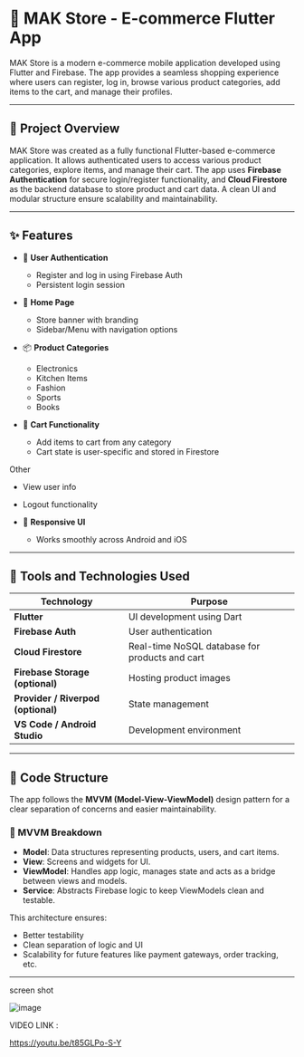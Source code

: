 # 🛒 MAK Store - E-commerce Flutter App

MAK Store is a modern e-commerce mobile application developed using Flutter and Firebase. The app provides a seamless shopping experience where users can register, log in, browse various product categories, add items to the cart, and manage their profiles.

---

## 📌 Project Overview

MAK Store was created as a fully functional Flutter-based e-commerce application. It allows authenticated users to access various product categories, explore items, and manage their cart. The app uses **Firebase Authentication** for secure login/register functionality, and **Cloud Firestore** as the backend database to store product and cart data. A clean UI and modular structure ensure scalability and maintainability.

---

## ✨ Features

- 🔐 **User Authentication**
  - Register and log in using Firebase Auth
  - Persistent login session

- 🏬 **Home Page**
  - Store banner with branding
  - Sidebar/Menu with navigation options

- 📦 **Product Categories**
  - Electronics
  - Kitchen Items
  - Fashion
  - Sports
  - Books

- 🛒 **Cart Functionality**
  - Add items to cart from any category
  - Cart state is user-specific and stored in Firestore


Other
  - View user info
  - Logout functionality

- 📱 **Responsive UI**
  - Works smoothly across Android and iOS

---

## 🧰 Tools and Technologies Used

| Technology      | Purpose                                |
|-----------------|----------------------------------------|
| **Flutter**     | UI development using Dart              |
| **Firebase Auth** | User authentication                   |
| **Cloud Firestore** | Real-time NoSQL database for products and cart |
| **Firebase Storage (optional)** | Hosting product images |
| **Provider / Riverpod (optional)** | State management     |
| **VS Code / Android Studio** | Development environment    |

---

## 🧱 Code Structure

The app follows the **MVVM (Model-View-ViewModel)** design pattern for a clear separation of concerns and easier maintainability.

### 🧠 MVVM Breakdown

- **Model**: Data structures representing products, users, and cart items.
- **View**: Screens and widgets for UI.
- **ViewModel**: Handles app logic, manages state and acts as a bridge between views and models.
- **Service**: Abstracts Firebase logic to keep ViewModels clean and testable.

This architecture ensures:
- Better testability
- Clean separation of logic and UI
- Scalability for future features like payment gateways, order tracking, etc.

---

screen shot



![image](https://github.com/user-attachments/assets/9ac49822-f5ab-485e-a741-fdf0e0e26545)


VIDEO LINK :


https://youtu.be/t85GLPo-S-Y





